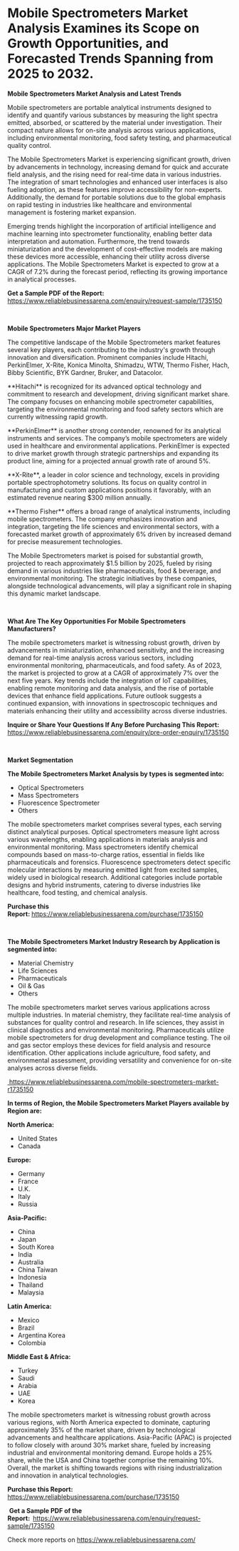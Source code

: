 <p><h1>Mobile Spectrometers Market Analysis Examines its Scope on Growth Opportunities, and Forecasted Trends Spanning from 2025 to 2032.</h1></p><p><strong>Mobile Spectrometers Market Analysis and Latest Trends</strong></p>
<p><p>Mobile spectrometers are portable analytical instruments designed to identify and quantify various substances by measuring the light spectra emitted, absorbed, or scattered by the material under investigation. Their compact nature allows for on-site analysis across various applications, including environmental monitoring, food safety testing, and pharmaceutical quality control.</p><p>The Mobile Spectrometers Market is experiencing significant growth, driven by advancements in technology, increasing demand for quick and accurate field analysis, and the rising need for real-time data in various industries. The integration of smart technologies and enhanced user interfaces is also fueling adoption, as these features improve accessibility for non-experts. Additionally, the demand for portable solutions due to the global emphasis on rapid testing in industries like healthcare and environmental management is fostering market expansion.</p><p>Emerging trends highlight the incorporation of artificial intelligence and machine learning into spectrometer functionality, enabling better data interpretation and automation. Furthermore, the trend towards miniaturization and the development of cost-effective models are making these devices more accessible, enhancing their utility across diverse applications. The Mobile Spectrometers Market is expected to grow at a CAGR of 7.2% during the forecast period, reflecting its growing importance in analytical processes.</p></p>
<p><strong>Get a Sample PDF of the Report:&nbsp;</strong> <a href="https://www.reliablebusinessarena.com/enquiry/request-sample/1735150?utm_campaign=3041&utm_medium=2&utm_source=Github&utm_content=ia&utm_term=25032025&utm_id=mobile-spectrometers">https://www.reliablebusinessarena.com/enquiry/request-sample/1735150</a></p>
<p>&nbsp;</p>
<p><strong>Mobile Spectrometers Major Market Players</strong></p>
<p><p>The competitive landscape of the Mobile Spectrometers market features several key players, each contributing to the industry's growth through innovation and diversification. Prominent companies include Hitachi, PerkinElmer, X-Rite, Konica Minolta, Shimadzu, WTW, Thermo Fisher, Hach, Bibby Scientific, BYK Gardner, Bruker, and Datacolor.</p><p>**Hitachi** is recognized for its advanced optical technology and commitment to research and development, driving significant market share. The company focuses on enhancing mobile spectrometer capabilities, targeting the environmental monitoring and food safety sectors which are currently witnessing rapid growth.</p><p>**PerkinElmer** is another strong contender, renowned for its analytical instruments and services. The company’s mobile spectrometers are widely used in healthcare and environmental applications. PerkinElmer is expected to drive market growth through strategic partnerships and expanding its product line, aiming for a projected annual growth rate of around 5%.</p><p>**X-Rite**, a leader in color science and technology, excels in providing portable spectrophotometry solutions. Its focus on quality control in manufacturing and custom applications positions it favorably, with an estimated revenue nearing $300 million annually.</p><p>**Thermo Fisher** offers a broad range of analytical instruments, including mobile spectrometers. The company emphasizes innovation and integration, targeting the life sciences and environmental sectors, with a forecasted market growth of approximately 6% driven by increased demand for precise measurement technologies.</p><p>The Mobile Spectrometers market is poised for substantial growth, projected to reach approximately $1.5 billion by 2025, fueled by rising demand in various industries like pharmaceuticals, food & beverage, and environmental monitoring. The strategic initiatives by these companies, alongside technological advancements, will play a significant role in shaping this dynamic market landscape.</p></p>
<p>&nbsp;</p>
<p><strong>What Are The Key Opportunities For Mobile Spectrometers Manufacturers?</strong></p>
<p><p>The mobile spectrometers market is witnessing robust growth, driven by advancements in miniaturization, enhanced sensitivity, and the increasing demand for real-time analysis across various sectors, including environmental monitoring, pharmaceuticals, and food safety. As of 2023, the market is projected to grow at a CAGR of approximately 7% over the next five years. Key trends include the integration of IoT capabilities, enabling remote monitoring and data analysis, and the rise of portable devices that enhance field applications. Future outlook suggests a continued expansion, with innovations in spectroscopic techniques and materials enhancing their utility and accessibility across diverse industries.</p></p>
<p><strong>Inquire or Share Your Questions If Any Before Purchasing This Report:</strong> <a href="https://www.reliablebusinessarena.com/enquiry/pre-order-enquiry/1735150?utm_campaign=3041&utm_medium=2&utm_source=Github&utm_content=ia&utm_term=25032025&utm_id=mobile-spectrometers">https://www.reliablebusinessarena.com/enquiry/pre-order-enquiry/1735150</a></p>
<p>&nbsp;</p>
<p><strong>Market Segmentation</strong></p>
<p><strong>The Mobile Spectrometers Market Analysis by types is segmented into:</strong></p>
<p><ul><li>Optical Spectrometers</li><li>Mass Spectrometers</li><li>Fluorescence Spectrometer</li><li>Others</li></ul></p>
<p><p>The mobile spectrometers market comprises several types, each serving distinct analytical purposes. Optical spectrometers measure light across various wavelengths, enabling applications in materials analysis and environmental monitoring. Mass spectrometers identify chemical compounds based on mass-to-charge ratios, essential in fields like pharmaceuticals and forensics. Fluorescence spectrometers detect specific molecular interactions by measuring emitted light from excited samples, widely used in biological research. Additional categories include portable designs and hybrid instruments, catering to diverse industries like healthcare, food testing, and chemical analysis.</p></p>
<p><strong>Purchase this Report:&nbsp;</strong><a href="https://www.reliablebusinessarena.com/purchase/1735150?utm_campaign=3041&utm_medium=2&utm_source=Github&utm_content=ia&utm_term=25032025&utm_id=mobile-spectrometers">https://www.reliablebusinessarena.com/purchase/1735150</a></p>
<p>&nbsp;</p>
<p><strong>The Mobile Spectrometers Market Industry Research by Application is segmented into:</strong></p>
<p><ul><li>Material Chemistry</li><li>Life Sciences</li><li>Pharmaceuticals</li><li>Oil & Gas</li><li>Others</li></ul></p>
<p><p>The mobile spectrometers market serves various applications across multiple industries. In material chemistry, they facilitate real-time analysis of substances for quality control and research. In life sciences, they assist in clinical diagnostics and environmental monitoring. Pharmaceuticals utilize mobile spectrometers for drug development and compliance testing. The oil and gas sector employs these devices for field analysis and resource identification. Other applications include agriculture, food safety, and environmental assessment, providing versatility and convenience for on-site analyses across diverse fields.</p></p>
<p><a href="https://www.reliablebusinessarena.com/mobile-spectrometers-market-r1735150?utm_campaign=3041&utm_medium=2&utm_source=Github&utm_content=ia&utm_term=25032025&utm_id=mobile-spectrometers">&nbsp;https://www.reliablebusinessarena.com/mobile-spectrometers-market-r1735150</a></p>
<p><strong>In terms of Region, the Mobile Spectrometers Market Players available by Region are:</strong></p>
<p>
    <p> <strong> North America: </strong>
        <ul>
            <li>United States</li>
            <li>Canada</li>
        </ul>
        </p> 
    <p> <strong> Europe: </strong>
        <ul>
            <li>Germany</li>
            <li>France</li>
            <li>U.K.</li>
            <li>Italy</li>
            <li>Russia</li>
        </ul>
        </p> 
    <p> <strong> Asia-Pacific: </strong>
        <ul>
            <li>China</li>
            <li>Japan</li>
            <li>South Korea</li>
            <li>India</li>
            <li>Australia</li>
            <li>China Taiwan</li>
            <li>Indonesia</li>
            <li>Thailand</li>
            <li>Malaysia</li>
        </ul>
        </p> 
    <p> <strong> Latin America: </strong>
        <ul>
            <li>Mexico</li>
            <li>Brazil</li>
            <li>Argentina Korea</li>
            <li>Colombia</li>
        </ul>
        </p> 
    <p> <strong> Middle East & Africa: </strong>
        <ul>
            <li>Turkey</li>
            <li>Saudi</li>
            <li>Arabia</li>
            <li>UAE</li>
            <li>Korea</li>
        </ul>
    </p>
    </p>
<p><p>The mobile spectrometers market is witnessing robust growth across various regions, with North America expected to dominate, capturing approximately 35% of the market share, driven by technological advancements and healthcare applications. Asia-Pacific (APAC) is projected to follow closely with around 30% market share, fueled by increasing industrial and environmental monitoring demand. Europe holds a 25% share, while the USA and China together comprise the remaining 10%. Overall, the market is shifting towards regions with rising industrialization and innovation in analytical technologies.</p></p>
<p><strong>Purchase this Report: </strong><a href="https://www.reliablebusinessarena.com/purchase/1735150?utm_campaign=3041&utm_medium=2&utm_source=Github&utm_content=ia&utm_term=25032025&utm_id=mobile-spectrometers">https://www.reliablebusinessarena.com/purchase/1735150</a></p>
<p>&nbsp;<strong>Get a Sample PDF of the Report:&nbsp;&nbsp;</strong><a href="https://www.reliablebusinessarena.com/enquiry/request-sample/1735150?utm_campaign=3041&utm_medium=2&utm_source=Github&utm_content=ia&utm_term=25032025&utm_id=mobile-spectrometers">https://www.reliablebusinessarena.com/enquiry/request-sample/1735150</a></p>
<p><strong></strong></p>
<p>Check more reports on <a href="https://www.reliablebusinessarena.com/?utm_campaign=3041&utm_medium=2&utm_source=Github&utm_content=ia&utm_term=25032025&utm_id=mobile-spectrometers">https://www.reliablebusinessarena.com/</a></p>